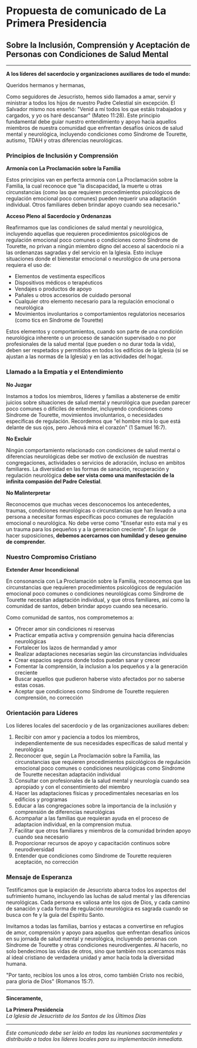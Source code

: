 # Propuesta de comunicado de La Primera Presidencia

## Sobre la Inclusión, Comprensión y Aceptación de Personas con Condiciones de Salud Mental

---

**A los líderes del sacerdocio y organizaciones auxiliares de todo el mundo:**

Queridos hermanos y hermanas,

Como seguidores de Jesucristo, hemos sido llamados a amar, servir y ministrar a todos los hijos de nuestro Padre Celestial sin excepción. El Salvador mismo nos enseñó: "Venid a mí todos los que estáis trabajados y cargados, y yo os haré descansar" (Mateo 11:28). Este principio fundamental debe guiar nuestro entendimiento y apoyo hacia aquellos miembros de nuestra comunidad que enfrentan desafíos únicos de salud mental y neurológica, incluyendo condiciones como Síndrome de Tourette, autismo, TDAH y otras diferencias neurológicas.

### Principios de Inclusión y Comprensión

**Armonía con La Proclamación sobre la Familia**

Estos principios van en perfecta armonía con La Proclamación sobre la Familia, la cual reconoce que "la discapacidad, la muerte u otras circunstancias (como las que requieren procedimientos psicológicos de regulación emocional poco comunes) pueden requerir una adaptación individual. Otros familiares deben brindar apoyo cuando sea necesario."

**Acceso Pleno al Sacerdocio y Ordenanzas**

Reafirmamos que las condiciones de salud mental y neurológica, incluyendo aquellas que requieren procedimientos psicológicos de regulación emocional poco comunes o condiciones como Síndrome de Tourette, no privan a ningún miembro digno del acceso al sacerdocio ni a las ordenanzas sagradas y del servicio en la Iglesia. Esto incluye situaciones donde el bienestar emocional o neurológico de una persona requiera el uso de:

- Elementos de vestimenta específicos
- Dispositivos médicos o terapéuticos
- Vendajes o productos de apoyo
- Pañales u otros accesorios de cuidado personal
- Cualquier otro elemento necesario para la regulación emocional o neurológica
- Movimientos involuntarios o comportamientos regulatorios necesarios (como tics en Síndrome de Tourette)

Estos elementos y comportamientos, cuando son parte de una condición neurológica inherente o un proceso de sanación supervisado o no por profesionales de la salud mental (que pueden o no durar toda la vida), deben ser respetados y permitidos en todos los edificios de la Iglesia (si se ajustan a las normas de la Iglesia) y en las actividades del hogar.

### Llamado a la Empatía y el Entendimiento

**No Juzgar**

Instamos a todos los miembros, líderes y familias a abstenerse de emitir juicios sobre situaciones de salud mental y neurológica que puedan parecer poco comunes o difíciles de entender, incluyendo condiciones como Síndrome de Tourette, movimientos involuntarios, o necesidades específicas de regulación. Recordemos que "el hombre mira lo que está delante de sus ojos, pero Jehová mira el corazón" (1 Samuel 16:7).

**No Excluir**

Ningún comportamiento relacionado con condiciones de salud mental o diferencias neurológicas debe ser motivo de exclusión de nuestras congregaciones, actividades o servicios de adoración, incluso en ambitos familiares. La diversidad en las formas de sanación, recuperación y regulación neurológica **debe ser vista como una manifestación de la infinita compasión del Padre Celestial**.

**No Malinterpretar**

Reconocemos que muchas veces desconocemos los antecedentes, traumas, condiciones neurológicas o circunstancias que han llevado a una persona a necesitar formas específicas poco comunes de regulación emocional o neurológica. No debe verse como "Enseñar esto esta mal y es un trauma para los pequeños y a la generacion creciente". En lugar de hacer suposiciones, **debemos acercarnos con humildad y deseo genuino de comprender.**

### Nuestro Compromiso Cristiano

**Extender Amor Incondicional**

En consonancia con La Proclamación sobre la Familia, reconocemos que las circunstancias que requieren procedimientos psicológicos de regulación emocional poco comunes o condiciones neurológicas como Síndrome de Tourette necesitan adaptación individual, y que otros familiares, así como la comunidad de santos, deben brindar apoyo cuando sea necesario.

Como comunidad de santos, nos comprometemos a:

- Ofrecer amor sin condiciones ni reservas
- Practicar empatía activa y comprensión genuina hacia diferencias neurológicas
- Fortalecer los lazos de hermandad y amor
- Realizar adaptaciones necesarias según las circunstancias individuales
- Crear espacios seguros donde todos puedan sanar y crecer
- Fomentar la comprensión, la inclusion a los pequeños y a la generación creciente
- Buscar aquellos que pudieron haberse visto afectados por no saberse estas cosas.
- Aceptar que condiciones como Síndrome de Tourette requieren comprensión, no corrección

### Orientación para Líderes

Los líderes locales del sacerdocio y de las organizaciones auxiliares deben:

1. Recibir con amor y paciencia a todos los miembros, independientemente de sus necesidades específicas de salud mental y neurológica
2. Reconocer que, según La Proclamación sobre la Familia, las circunstancias que requieren procedimientos psicológicos de regulación emocional poco comunes o condiciones neurológicas como Síndrome de Tourette necesitan adaptación individual
3. Consultar con profesionales de la salud mental y neurología cuando sea apropiado y con el consentimiento del miembro
4. Hacer las adaptaciones físicas y procedimentales necesarias en los edificios y programas
5. Educar a las congregaciones sobre la importancia de la inclusión y comprensión de diferencias neurológicas
6. Acompañar a las familias que requieran ayuda en el proceso de adaptacion individual, en la comprension mutua.
7. Facilitar que otros familiares y miembros de la comunidad brinden apoyo cuando sea necesario
8. Proporcionar recursos de apoyo y capacitación continuos sobre neurodiversidad
9. Entender que condiciones como Síndrome de Tourette requieren aceptación, no corrección

### Mensaje de Esperanza

Testificamos que la expiación de Jesucristo abarca todos los aspectos del sufrimiento humano, incluyendo las luchas de salud mental y las diferencias neurológicas. Cada persona es valiosa ante los ojos de Dios, y cada camino de sanación y cada forma de regulación neurológica es sagrada cuando se busca con fe y la guía del Espíritu Santo.

Invitamos a todas las familias, barrios y estacas a convertirse en refugios de amor, comprensión y apoyo para aquellos que enfrentan desafíos únicos en su jornada de salud mental y neurológica, incluyendo personas con Síndrome de Tourette y otras condiciones neurodivergentes. Al hacerlo, no solo bendecimos las vidas de otros, sino que también nos acercamos más al ideal cristiano de verdadera unidad y amor hacia toda la diversidad humana.

"Por tanto, recibíos los unos a los otros, como también Cristo nos recibió, para gloria de Dios" (Romanos 15:7).

---

**Sinceramente,**

**La Primera Presidencia**  
*La Iglesia de Jesucristo de los Santos de los Últimos Días*

---

*Este comunicado debe ser leído en todas las reuniones sacramentales y distribuido a todos los líderes locales para su implementación inmediata.*